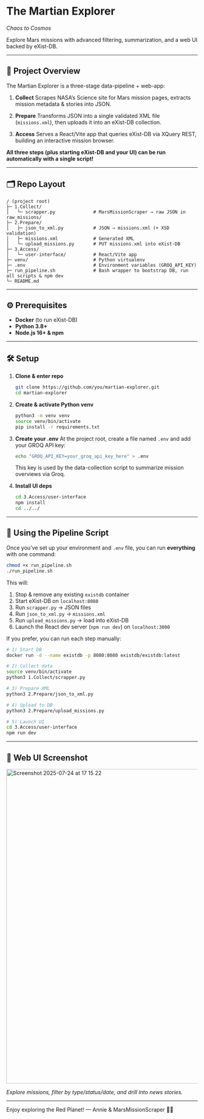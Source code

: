 # The Martian Explorer

*Chaos to Cosmos*

Explore Mars missions with advanced filtering, summarization, and a web UI backed by eXist-DB.

---

## 🚀 Project Overview

The Martian Explorer is a three-stage data-pipeline + web-app:

1. **Collect**
   Scrapes NASA’s Science site for Mars mission pages, extracts mission metadata & stories into JSON.

2. **Prepare**
   Transforms JSON into a single validated XML file (`missions.xml`), then uploads it into an eXist-DB collection.

3. **Access**
   Serves a React/Vite app that queries eXist-DB via XQuery REST, building an interactive mission browser.

**All three steps (plus starting eXist-DB and your UI) can be run automatically with a single script!**

---

## 🗂 Repo Layout

```
/ (project root)
├─ 1.Collect/
│   └─ scrapper.py              # MarsMissionScraper → raw JSON in raw_missions/
├─ 2.Prepare/
│   ├─ json_to_xml.py           # JSON → missions.xml (+ XSD validation)
│   ├─ missions.xml             # Generated XML
│   └─ upload_missions.py       # PUT missions.xml into eXist-DB
├─ 3.Access/
│   └─ user-interface/          # React/Vite app
├─ venv/                        # Python virtualenv
├─ .env                         # Environment variables (GROQ_API_KEY)
├─ run_pipeline.sh              # Bash wrapper to bootstrap DB, run all scripts & npm dev
└─ README.md
```

---

## ⚙️ Prerequisites

* **Docker** (to run eXist-DB)
* **Python 3.8+**
* **Node.js 16+ & npm**

---

## 🛠️ Setup

1. **Clone & enter repo**

   ```bash
   git clone https://github.com/you/martian-explorer.git
   cd martian-explorer
   ```

2. **Create & activate Python venv**

   ```bash
   python3 -m venv venv
   source venv/bin/activate
   pip install -r requirements.txt
   ```

3. **Create your .env**
   At the project root, create a file named `.env` and add your GROQ API key:

   ```bash
   echo "GROQ_API_KEY=your_groq_api_key_here" > .env
   ```

   This key is used by the data-collection script to summarize mission overviews via Groq.

4. **Install UI deps**

   ```bash
   cd 3.Access/user-interface
   npm install
   cd ../../
   ```

---

## 🔄 Using the Pipeline Script

Once you’ve set up your environment and `.env` file, you can run **everything** with one command:

```bash
chmod +x run_pipeline.sh
./run_pipeline.sh
```

This will:

1. Stop & remove any existing `existdb` container
2. Start eXist-DB on `localhost:8080`
3. Run `scrapper.py` → JSON files
4. Run `json_to_xml.py` → `missions.xml`
5. Run `upload_missions.py` → load into eXist-DB
6. Launch the React dev server (`npm run dev`) on `localhost:3000`

If you prefer, you can run each step manually:

```bash
# 1) Start DB
docker run -d --name existdb -p 8080:8080 existdb/existdb:latest

# 2) Collect data
source venv/bin/activate
python3 1.Collect/scrapper.py

# 3) Prepare XML
python3 2.Prepare/json_to_xml.py

# 4) Upload to DB
python3 2.Prepare/upload_missions.py

# 5) Launch UI
cd 3.Access/user-interface
npm run dev
```

---

## 📑 Web UI Screenshot

<img width="1376" height="828" alt="Screenshot 2025-07-24 at 17 15 22" src="https://github.com/user-attachments/assets/cc68a245-b00a-463e-a784-73c5465264fd" />


*Explore missions, filter by type/status/date, and drill into news stories.*

---

Enjoy exploring the Red Planet!
— Annie & MarsMissionScraper 🤖🚀
